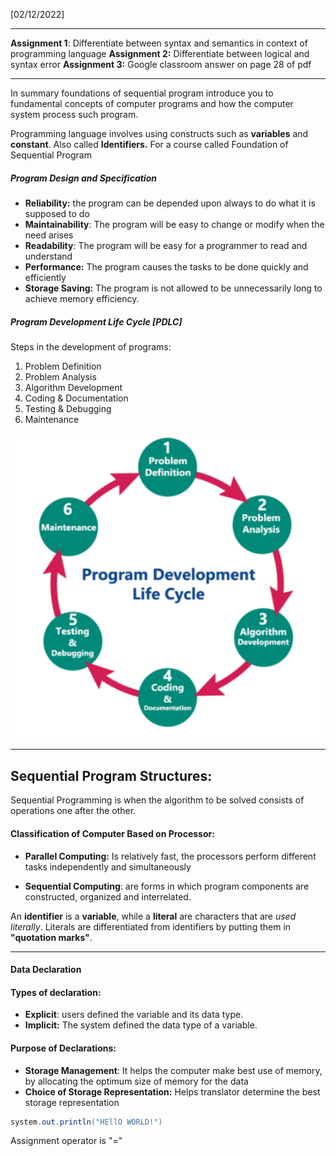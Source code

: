 [02/12/2022]

---

**Assignment 1**: Differentiate between syntax and semantics in context of programming language
**Assignment 2:** Differentiate between logical and syntax error
**Assignment 3:** Google classroom answer on page 28 of pdf

---

In summary foundations of sequential program introduce you to fundamental  concepts of computer programs and how the computer system process such program.   

Programming language involves using constructs such as **variables** and **constant**. Also called **Identifiers.**
For a course called Foundation of Sequential Program
##### Program Design and Specification
- **Reliability:** the program can be depended upon always to do what it is supposed to do
- **Maintainability**: The program will be easy to change or modify when the need arises
- **Readability**: The program will be easy for a programmer to read and understand
- **Performance:** The program causes the tasks to be done quickly and efficiently
- **Storage Saving:** The program is not allowed to be unnecessarily long to achieve memory efficiency. 

##### Program Development Life Cycle [PDLC]
Steps in the development of programs:
1. Problem Definition
2. Problem Analysis
3. Algorithm Development
4. Coding & Documentation
5. Testing & Debugging
6. Maintenance

![](Pasted%20image%2020221202090623.png)


---
## Sequential Program Structures:

Sequential Programming is when the algorithm to be solved consists of operations one after the other. 

#### Classification of Computer Based on Processor:

- **Parallel Computing:** Is relatively fast, the processors perform different tasks independently and simultaneously 

- **Sequential Computing**: are forms in which program components are constructed, organized and interrelated. 



An **identifier** is a **variable**, while a **literal** are characters that are *used literally*. Literals are differentiated from identifiers by putting them in **"quotation marks"**.


---
#### Data Declaration

#### Types of declaration:
- **Explicit**: users defined the variable and its data type.
- **Implicit:** The system defined the data type of a variable. 

#### Purpose of Declarations:
- **Storage Management**: It helps the computer make best use of memory, by allocating the optimum size of memory for the data
- **Choice of Storage Representation:** Helps translator determine the best storage representation

```java
system.out.println("HEllO WORLD!")
```

Assignment operator is "="